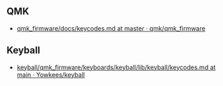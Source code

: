 ## QMK

- [qmk_firmware/docs/keycodes.md at master · qmk/qmk_firmware](https://github.com/qmk/qmk_firmware/blob/master/docs/keycodes.md)

## Keyball

- [keyball/qmk_firmware/keyboards/keyball/lib/keyball/keycodes.md at main · Yowkees/keyball](https://github.com/Yowkees/keyball/blob/main/qmk_firmware/keyboards/keyball/lib/keyball/keycodes.md#japanese)
